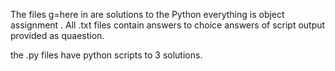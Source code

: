 The files g=here in are solutions to the Python everything is object assignment .
All .txt files contain answers to choice answers of script output provided as quaestion.

the .py files have python scripts to 3 solutions.
